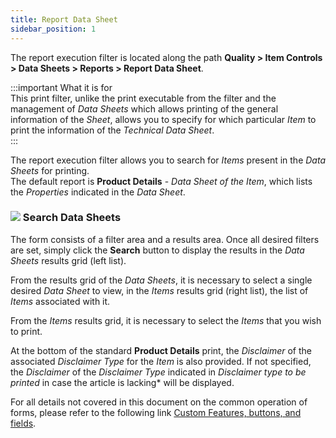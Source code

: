 ```yaml
---
title: Report Data Sheet
sidebar_position: 1
---
```


The report execution filter is located along the path **Quality > Item Controls > Data Sheets > Reports > Report Data Sheet**.   

:::important What it is for  
This print filter, unlike the print executable from the filter and the management of *Data Sheets* which allows printing of the general information of the *Sheet*, allows you to specify for which particular *Item* to print the information of the *Technical Data Sheet*.  
:::

The report execution filter allows you to search for *Items* present in the *Data Sheets* for printing.   
The default report is **Product Details** - *Data Sheet of the Item*, which lists the *Properties* indicated in the *Data Sheet*.   

### ![](/img/neutral/common/search.png) Search Data Sheets 
The form consists of a filter area and a results area. Once all desired filters are set, simply click the **Search** button to display the results in the *Data Sheets* results grid (left list).   

From the results grid of the *Data Sheets*, it is necessary to select a single desired *Data Sheet* to view, in the *Items* results grid (right list), the list of *Items* associated with it.   

From the *Items* results grid, it is necessary to select the *Items* that you wish to print.   

At the bottom of the standard **Product Details** print, the *Disclaimer* of the associated *Disclaimer Type* for the *Item* is also provided. If not specified, the *Disclaimer* of the *Disclaimer Type* indicated in *Disclaimer type to be printed* in case the article is lacking* will be displayed.

For all details not covered in this document on the common operation of forms, please refer to the following link [Custom Features, buttons, and fields](/docs/guide/common).